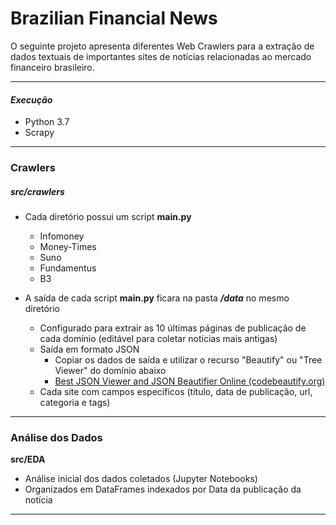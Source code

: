 # Brazilian Financial News
O seguinte projeto apresenta diferentes Web Crawlers para a extração de dados textuais de importantes sites de notícias relacionadas ao mercado financeiro brasileiro. 

------

#### *Execução*

- Python 3.7
- Scrapy

---

### Crawlers



##### src/crawlers

- Cada diretório possui um script **main.py** 
  - Infomoney
  - Money-Times
  - Suno
  - Fundamentus
  - B3

- A saída de cada script **main.py** ficara na pasta ***/data*** no mesmo diretório
  - Configurado para extrair as 10 últimas páginas de publicação de cada domínio (editável para coletar notícias mais antigas) 
  - Saída em formato JSON
    - Copiar os dados de saída e utilizar o recurso "Beautify" ou "Tree Viewer" do domínio abaixo
    - [Best JSON Viewer and JSON Beautifier Online (codebeautify.org)](https://codebeautify.org/jsonviewer)
  - Cada site com campos específicos (título, data de publicação, url, categoria e tags)

---

### Análise dos Dados



**src/EDA**

- Análise inicial dos dados coletados (Jupyter Notebooks)
- Organizados em DataFrames indexados por Data da publicação da notícia

---

